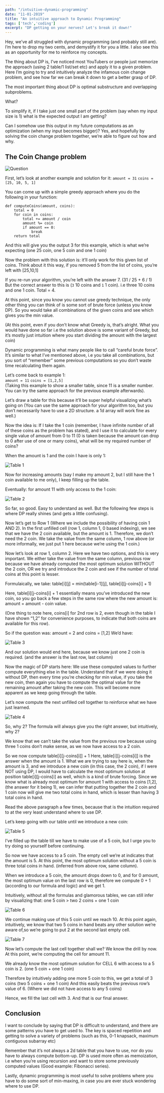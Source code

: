 ```yaml
---
path: "/intuitive-dynamic-programming"
date: "11-01-2019"
title: "An intuitive approach to Dynamic Programming"
tags: ['tech','coding']
excerpt: "DP getting on your nerves? Let's break it down!"
---
```


Hey, we’ve all struggled with dynamic programming (and probably still are). I’m here to drop my two cents, and demystify it for you a little. I also see this as an opportunity for me to reinforce my concepts.

The thing about DP is, I’ve noticed most YouTubers or people just memorize the approach (using 2 table/1 list/set etc) and apply it to a given problem. Here I’m going to try and intuitively analyze the infamous coin change problem, and see how far we can break it down to get a better grasp of DP.

The most important thing about DP is optimal substructure and overlapping subproblems.

What?

To simplify it, if I take just one small part of the problem (say when my input size is 1) what is the expected output I am getting?

Can I somehow use this output in my future computations as an optimization (when my input becomes bigger)? Yes, and hopefully by solving the coin change problem together, we’re able to figure out how and why.

## The Coin Change problem

![Question](/image6.png)

First, let’s look at another example and solution for it:
`amount = 31`
`coins = [25, 10, 5, 1]`

You can come up with a simple greedy approach where you do the following in your function:
```
def computeCoins(amount, coins):
    total = 0
    for coin in coins:
        total += amount / coin
        amount %= coin	
        if amount == 0:
            break
    return total
```

And this will give you the output 3 for this example, which is what we’re expecting (one 25 coin, one 5 coin and one 1 coin)

Now the problem with this solution is: it’ll only work for this given list of coins.
Think about it this way, if you removed 5 from the list of coins, you’re left with [25,10,1]

If you re-run your algorithm, you’re left with the answer 7. (31 / 25 + 6 / 1)
But the correct answer to this is (`3` 10 coins and `1` 1 coin). i.e three 10 coins and one 1 coin. Total = 4.

At this point, since you know you cannot use greedy technique, the only other thing you can think of is some sort of brute force (unless you know DP). So you would take all combinations of the given coins and see which gives you the min value.

(At this point, even if you don’t know what Greedy is, that’s alright. What you would have done so far i.e the solution above is some variant of Greedy, but it’s mostly just intuition where you start dividing the amount with the largest coin)

Dynamic programming is what many people like to call “careful brute force”.
It’s similar to what I’ve mentioned above, i.e you take all combinations, but you sort of “remember” some previous computations so you don’t waste time recalculating them again.

Let’s come back to example 1:
<br/>
`amount = 11`
`coins = [1,2,5]`
<br/>
(Taking this example to show a smaller table, since 11 is a smaller number. You can try the same approach for the previous example afterwards).



Let’s draw a table for this because it’ll be super helpful visualizing what’s going on (You can use the same approach for your algorithm too, but you don’t necessarily have to use a 2D structure. a 1d array will work fine as well.)

Now the idea is: 
If I take the 1 coin (remember, I have infinite number of all of these coins as the problem has stated), and I use it to calculate for every single value of amount from 0 to 11 (0 is taken because the amount can drop to 0 after use of one or many coins), what will be my required number of coins?

When the amount is 1 and the coin I have is only 1:

![Table 1](/image5.png)

Now for increasing amounts (say I make my amount 2, but I still have the 1 coin available to me only), I keep filling up the table.

Eventually: for amount 11 with only access to the 1 coin:

![Table 2](/image3.png)

So far, so good. Easy to understand as well. But the following few steps is where DP really shines (and gets a little confusing).

Now let’s get to Row 1 (Where we include the possibility of having coin 1 AND 2).
In the first unfilled cell (row 1, column 1, 0 based indexing), we see that we have the 2 coin available, but the amount is 1. Therefore, we don’t need the 2 coin.
We take the value from the same column, 1 row above (or more informally, we just put 1 here because we’re using the 1 coin.)

Now let’s look at row 1, column 2. Here we have two options, and this is very important.
We either take the value from the same column, previous row because we have already computed the most optimum solution WITHOUT the 2 coin, OR
we try and introduce the 2 coin and see if the number of total coins at this point is lesser.


Formulaically, we take:
 table[i][j] = min(table[i-1][j], table[i][j-coins[i] + 1)

Here, table[i][j-coins[i] + 1 essentially means you’ve introduced the new coin, so you go back a few steps in the same row where the new amount is:
amount  = amount - coin value. 

(One thing to note here, coins[i] for 2nd row is 2, even though in the table I have shown “1,2” for convenience purposes, to indicate that both coins are available for this row).

So if the question was: amount = 2 and coins = [1,2] 
We’d have:

![Table 3](/image8.png)

And our solution would end here, because we know just one 2 coin is required. (and the answer is the last row, last column)

Now the magic of DP starts here:
We use these computed values to further compute everything else in the table. Understand that if we were doing it without DP, then every time you’re checking for min value, if you take the new coin, then again you have to compute the optimal value for the remaining amount after taking the new coin. This will become more apparent as we keep going through the table.

Let’s now compute the next unfilled cell together to reinforce what we have just learned.

![Table 4](/image7.png)

So, why 2? The formula will always give you the right answer, but intuitively, why 2?

We know that we can’t take the value from the previous row because using three 1 coins don’t make sense, as we now have access to a 2 coin.


So we now compute table[i][j-coins[i]] + 1
Here, table[i][j-coins[i]] is the answer when the amount is 1. What we are trying to say here is, when the amount is 3, and we introduce a new coin (in this case, the 2 coin), if I were NOT using DP, I would have to calculate the most optimum solution at position table[i][j-coins[i] as well, which is a kind of brute forcing. Since we know what is already most optimum for amount 1 with access to coins [1,2], (the answer for it being 1), we can infer that putting together the 2 coin and 1 coin now will give me two total coins in hand, which is lesser than having 3 total coins in hand.

Read the above paragraph a few times, because that is the intuition required to at the very least understand where to use DP.

Let’s keep going with our table until we introduce a new coin:

![Table 5](/image2.png)

I’ve filled up the table till we have to make use of a 5 coin, but I urge you to try doing so yourself before continuing. 

So now we have access to a 5 coin. The empty cell we’re at indicates that the amount is 5.
At this point, the most optimum solution without a 5 coin is three total coins in hand. (inferred from above row, same column).

When we introduce a 5 coin, the amount drops down to 0, and for 0 amount, the most optimum value on the last row is 0, therefore we compute 0 + 1 (according to our formula and logic) and we get 1. 

Intuitively, without all the formulas and glamorous tables, we can still infer by visualizing that:
one 5 coin > two 2 coins + one 1 coin

![Table 6](/image1.png)

We continue making use of this 5 coin until we reach 10. At this point again, intuitively, we know that two 5 coins in hand beats any other solution we’re aware of,so we’re going to put 2 at the second last empty cell.

![Table 7](/image4.png)

Now let’s compute the last cell together shall we? We know the drill by now.
At this point, we’re computing the cell for amount 11.

We already know the most optimum solution for CELL 6 with access to a 5 coin is 2. (one 5 coin + one 1 coin)

Therefore by intuitively adding one more 5 coin to this, we get a total of 3 coins (two 5 coins + one 1 coin)
And this easily beats the previous row’s value of 6. (Where we did not have access to any 5 coins)

Hence, we fill the last cell with 3. And that is our final answer.

## Conclusion 
I want to conclude by saying that DP is difficult to understand, and there are some patterns you have to get used to. The key is spaced repetition and getting to solve a variety of problems (such as this, 0-1 knapsack, maximum contiguous subarray etc)

Remember that it’s not always a 2d table that you have to use, nor do you have to always compute bottom-up. DP is used more often as memoization, i.e when you’re using recursion and want to store some previously computed values (Good example: Fibonacci series).

 Lastly, dynamic programming is most useful to solve problems where you have to do some sort of min-maxing, in case you are ever stuck wondering where to use DP.
